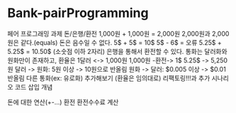 # Bank-pairProgramming

페어 프로그래밍 과제
돈/은행/환전
1,000원 + 1,000원 = 2,000원
2,000원과 2,000원은 같다.(equals)
돈은 음수일 수 없다.
5$ + 5$ = 10$
5$ - 6$ = 오류
5.25$ + 5.25$ = 10.50$ (소숫점 이하 2자리)
은행을 통해서 환전할 수 있다.
통화는 달러화와 원화만이 존재하고, 환율은 1달러 <-> 1,000원
1,000원 -환전-> 1$
5.25$ -> 5,250원
달러 -> 원화: 5원 이상 -> 10원으로 반올림
원화 -> 달러: $0.005 이상 -> $0.01 반올림
다른 통화(ex: 유로화) 추가해보기 (환율은 임의대로)
리팩토링!!!과 추가 시나리오 코드 삽입
개념

돈에 대한 연산(+-...)
환전
환전수수료 계산
